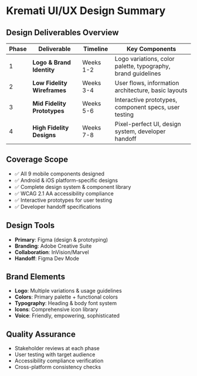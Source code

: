 # Kremati UI/UX Design Summary

## Design Deliverables Overview

| Phase | Deliverable | Timeline | Key Components |
|-------|-------------|----------|----------------|
| 1 | **Logo & Brand Identity** | Weeks 1-2 | Logo variations, color palette, typography, brand guidelines |
| 2 | **Low Fidelity Wireframes** | Weeks 3-4 | User flows, information architecture, basic layouts |
| 3 | **Mid Fidelity Prototypes** | Weeks 5-6 | Interactive prototypes, component specs, user testing |
| 4 | **High Fidelity Designs** | Weeks 7-8 | Pixel-perfect UI, design system, developer handoff |

## Coverage Scope
- ✅ All 9 mobile components designed
- ✅ Android & iOS platform-specific designs
- ✅ Complete design system & component library
- ✅ WCAG 2.1 AA accessibility compliance
- ✅ Interactive prototypes for user testing
- ✅ Developer handoff specifications

## Design Tools
- **Primary**: Figma (design & prototyping)
- **Branding**: Adobe Creative Suite
- **Collaboration**: InVision/Marvel
- **Handoff**: Figma Dev Mode

## Brand Elements
- **Logo**: Multiple variations & usage guidelines
- **Colors**: Primary palette + functional colors
- **Typography**: Heading & body font system
- **Icons**: Comprehensive icon library
- **Voice**: Friendly, empowering, sophisticated

## Quality Assurance
- Stakeholder reviews at each phase
- User testing with target audience
- Accessibility compliance verification
- Cross-platform consistency checks
